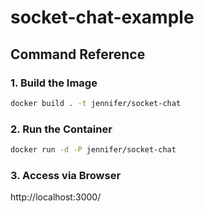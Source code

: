 # socket-chat-example

## Command Reference

### 1. Build the Image

```bash
docker build . -t jennifer/socket-chat
```

### 2. Run the Container

```bash
docker run -d -P jennifer/socket-chat     
```

### 3. Access via Browser

http://localhost:3000/
